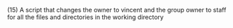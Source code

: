 (15) A  script that changes the owner to vincent and the group owner to staff for all the files and directories in the working directory

